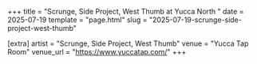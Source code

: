 +++
title = "Scrunge, Side Project, West Thumb at Yucca North "
date = 2025-07-19
template = "page.html"
slug = "2025-07-19-scrunge-side-project-west-thumb"

[extra]
artist = "Scrunge, Side Project, West Thumb"
venue = "Yucca Tap Room"
venue_url = "https://www.yuccatap.com/"
+++
